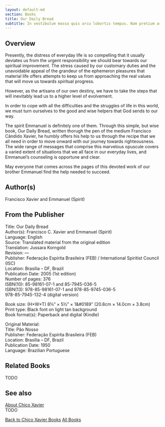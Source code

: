 ```yaml
---
layout: default-md
section: Books
title: Our Daily Bread
subtitle: In vestibulum massa quis arcu lobortis tempus. Nam pretium arcu in odio vulputate luctus.
---
```


## Overview
Presently, the distress of everyday life is so compelling that it usually deviates us from the urgent responsibility we should bear towards our spiritual improvement. The stress caused by our customary duties and the unavoidable appeal of the grandeur of the ephemeron pleasures that material life offers attempts to keep us from approaching the real values that will move us towards spiritual progress.

However, as the artisans of our own destiny, we have to take the steps that will inevitably lead us to a higher level of evolvement.

In order to cope with all the difficulties and the struggles of life in this world, we must turn ourselves to the good and wise helpers that God sends to our way.

The spirit Emmanuel is definitely one of them. Through this simple, but wise book, Our Daily Bread, written thorugh the pen of the medium Francisco Cândido Xavier, he humbly offers his help to us through the recipe that we all need in order to move onward with our journey towards righteousness.
The wide range of messages that comprise this marvelous opuscule covers a varied extent of situations that we all face in our everyday lives, and Emmanuel’s counseling is opportune and clear.

May everyone that comes across the pages of this devoted work of our brother Emmanuel find the help needed to succeed.

## Author(s)
Francisco Xavier and Emmanuel (Spirit)

## From the Publisher
Title: 	Our Daily Bread  
Author(s): 	Francisco C. Xavier and Emmanuel (Spirit)  
Language: 	English  
Source: 	Translated material from the original edition  
Translation: 	Jussara Korngold  
Revision: 	—  
Publisher: 	Federação Espírita Brasileira (FEB) / International Spiritist Council (ISC)  
Location: 	Brasília – DF, Brazil  
Publication Date: 	2005 (1st edition)  
Number of pages: 	376  
ISBN(10): 	85-98161-07-1 and 85-7945-036-5  
ISBN(13): 	978-85-98161-07-1 and 978-85-9745-036-5  
	978-85-7945-132-4 (digital version)  
  
Book size: (H×W×T) 	8⅕” × 5½” × 1&#0189″ (20.8cm × 14.0cm × 3.8cm)  
Print type: 	Black font on light tan background  
Book format(s): 	Paperback and digital (Kindle)  
  
Original Material: 	  
Title: 	Pão Nosso  
Publisher: 	Federação Espírita Brasileira (FEB)  
Location: 	Brasília – DF, Brazil  
Publication Date: 	1950  
Language: 	Brazilian Portuguese  

## Related Books
TODO

## See also
[About Chico Xavier](/profile/chico-xavier)  
TODO


<a href="/books/chico-xavier" class="button">Back to Chico Xavier Books</a>
<a href="/books" class="button">All Books</a>

